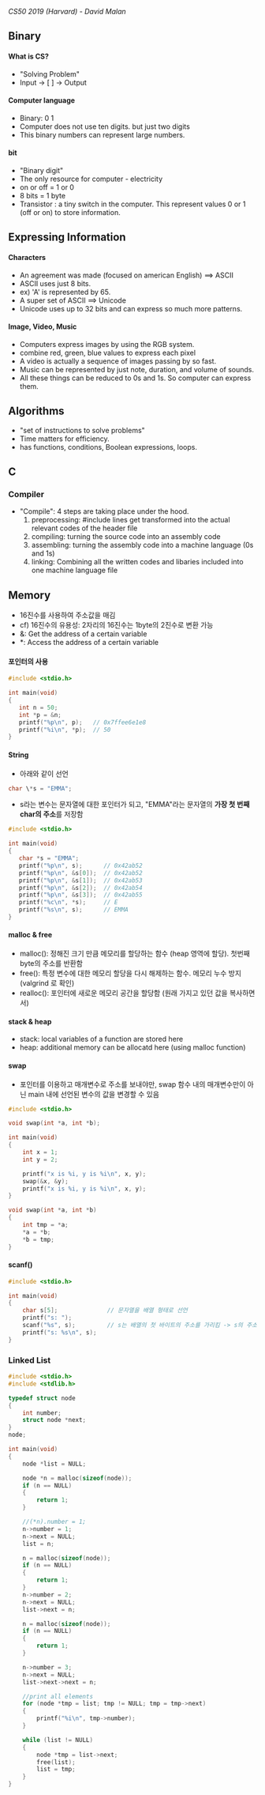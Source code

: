 *CS50 2019 (Harvard) - David Malan*

## Binary

#### What is CS?
- "Solving Problem"
- Input -> [     ] -> Output

#### Computer language
- Binary: 0 1
- Computer does not use ten digits. but just two digits
- This binary numbers can represent large numbers.

#### bit
- "Binary digit"
- The only resource for computer - electricity
- on or off = 1 or 0
- 8 bits = 1 byte
- Transistor : a tiny switch in the computer. This represent values 0 or 1 (off or on) to store information.

## Expressing Information

#### Characters
- An agreement was made (focused on american English) ==> ASCII
- ASCII uses just 8 bits.
- ex) 'A' is represented by 65.
- A super set of ASCII ==> Unicode
- Unicode uses up to 32 bits and can express so much more patterns.

#### Image, Video, Music 
- Computers express images by using the RGB system.
- combine red, green, blue values to express each pixel 
- A video is actually a sequence of images passing by so fast. 
- Music can be represented by just note, duration, and volume of sounds. 
- All these things can be reduced to 0s and 1s. So computer can express them.

## Algorithms

- "set of instructions to solve problems"
- Time matters for efficiency.
- has functions, conditions, Boolean expressions, loops.

## C
### Compiler
- "Compile": 4 steps are taking place under the hood.
  1) preprocessing: #include lines get transformed into the actual relevant codes of the header file
  2) compiling: turning the source code into an assembly code
  3) assembling: turning the assembly code into a machine language (0s and 1s)
  4) linking: Combining all the written codes and libaries included into one machine language file

## Memory
- 16진수를 사용하여 주소값을 매김
- cf) 16진수의 유용성: 2자리의 16진수는 1byte의 2진수로 변환 가능
- &: Get the address of a certain variable
- \*: Access the address of a certain variable

#### 포인터의 사용
```C
#include <stdio.h>

int main(void)
{
   int n = 50;
   int *p = &n;
   printf("%p\n", p);   // 0x7ffee6e1e8
   printf("%i\n", *p);  // 50
}
```
#### String
- 아래와 같이 선언
```C
char \*s = "EMMA";
```
- s라는 변수는 문자열에 대한 포인터가 되고, "EMMA"라는 문자열의 **가장 첫 번째 char의 주소**를 저장함
```C
#include <stdio.h>

int main(void)
{
   char *s = "EMMA";
   printf("%p\n", s);      // 0x42ab52
   printf("%p\n", &s[0]);  // 0x42ab52
   printf("%p\n", &s[1]);  // 0x42ab53
   printf("%p\n", &s[2]);  // 0x42ab54
   printf("%p\n", &s[3]);  // 0x42ab55
   printf("%c\n", *s);     // E 
   printf("%s\n", s);      // EMMA
}
```

#### malloc & free
- malloc(): 정해진 크기 만큼 메모리를 할당하는 함수 (heap 영역에 할당). 첫번째 byte의 주소를 반환함
- free(): 특정 변수에 대한 메모리 할당을 다시 해제하는 함수. 메모리 누수 방지 (valgrind 로 확인)
- realloc(): 포인터에 새로운 메모리 공간을 할당함 (원래 가지고 있던 값을 복사하면서)

#### stack & heap
- stack: local variables of a function are stored here
- heap: additional memory can be allocatd here (using malloc function)

#### swap
- 포인터를 이용하고 매개변수로 주소를 보내야만, swap 함수 내의 매개변수만이 아닌 main 내에 선언된 변수의 값을 변경할 수 있음
```C
#include <stdio.h>

void swap(int *a, int *b);

int main(void)
{
    int x = 1;
    int y = 2;

    printf("x is %i, y is %i\n", x, y);
    swap(&x, &y);
    printf("x is %i, y is %i\n", x, y);
}

void swap(int *a, int *b)
{
    int tmp = *a;
    *a = *b;
    *b = tmp;
}
```

#### scanf()
```C
#include <stdio.h>

int main(void)
{
    char s[5];              // 문자열을 배열 형태로 선언
    printf("s: ");
    scanf("%s", s);         // s는 배열의 첫 바이트의 주소를 가리킴 -> s의 주소에 입력된 값을 저장
    printf("s: %s\n", s);   
}
```

### Linked List
```C
#include <stdio.h>
#include <stdlib.h>

typedef struct node
{
    int number; 
    struct node *next;
}
node;

int main(void)
{
    node *list = NULL;

    node *n = malloc(sizeof(node));
    if (n == NULL)
    {
        return 1;
    }

    //(*n).number = 1;
    n->number = 1;
    n->next = NULL;
    list = n;

    n = malloc(sizeof(node));
    if (n == NULL)
    {
        return 1;
    }
    n->number = 2;
    n->next = NULL;
    list->next = n;

    n = malloc(sizeof(node));
    if (n == NULL)
    {
        return 1;
    }

    n->number = 3;
    n->next = NULL;
    list->next->next = n;

    //print all elements
    for (node *tmp = list; tmp != NULL; tmp = tmp->next)
    {
        printf("%i\n", tmp->number);
    }

    while (list != NULL)
    {
        node *tmp = list->next;
        free(list);
        list = tmp;
    }
}
```
